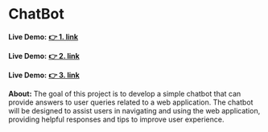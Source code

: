  # ChatBot

**Live Demo:** [**👉 1. link**](https://devnamdev2003.github.io/chatbot)

**Live Demo:** [**👉 2. link**](https://chat-di.onrender.com)

**Live Demo:** [**👉 3. link**](https://chatwithaibot.netlify.app)

**About:** The goal of this project is to develop a simple chatbot that can provide answers to user queries related to a web application. The chatbot will be designed to assist users in navigating and using the web application, providing helpful responses and tips to improve user experience.